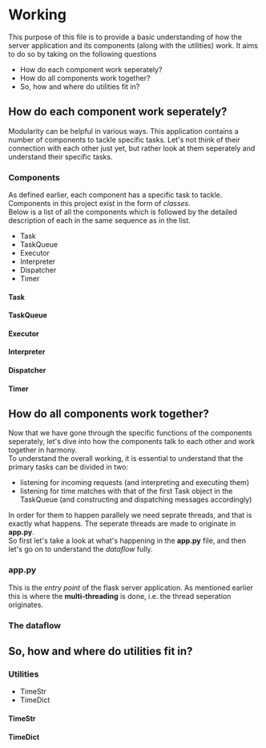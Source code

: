 # Working

This purpose of this file is to provide a basic understanding of how the server application and its components (along with the utilities) work. It aims to do so by taking on the following questions

* How do each component work seperately?
* How do all components work together?
* So, how and where do utilities fit in?

## How do each component work seperately?

Modularity can be helpful in various ways. This application contains a number of components to tackle specific tasks. Let's not think of their connection with each other just yet, but rather look at them seperately and understand their specific tasks.

### Components

As defined earlier, each component has a specific task to tackle. Components in this project exist in the form of *classes*.  
Below is a list of all the components which is followed by the detailed description of each in the same sequence as in the list.

* Task
* TaskQueue
* Executor
* Interpreter
* Dispatcher
* Timer 

#### Task

#### TaskQueue

#### Executor

#### Interpreter

#### Dispatcher

#### Timer


## How do all components work together?

Now that we have gone through the specific functions of the components seperately, let's dive into how the components talk to each other and work together in harmony.  
To understand the overall working, it is essential to understand that the primary tasks can be divided in two:

* listening for incoming requests (and interpreting and executing them)
* listening for time matches with that of the first Task object in the TaskQueue (and constructing and dispatching messages accordingly)

In order for them to happen parallely we need seprate threads, and that is exactly what happens. The seperate threads are made to originate in **app.py**.  
So first let's take a look at what's happening in the **app.py** file, and then let's go on to understand the *dataflow* fully.

### app.py

This is the *entry point* of the flask server application. As mentioned earlier this is where the **multi-threading** is done, i.e. the thread seperation originates.

### The dataflow

## So, how and where do utilities fit in?

### Utilities

* TimeStr
* TimeDict

#### TimeStr

#### TimeDict
